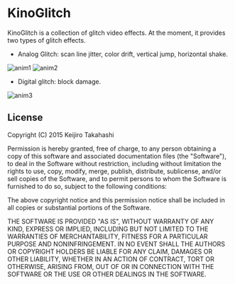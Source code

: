KinoGlitch
==========

KinoGlitch is a collection of glitch video effects.
At the moment, it provides two types of glitch effects.

- Analog Glitch: scan line jitter, color drift, vertical jump, horizontal shake.

![anim1](http://33.media.tumblr.com/f1750d6553817e32b9a9716bd8d25f0e/tumblr_nqwxq8Kw8a1qio469o2_400.gif)
![anim2](http://31.media.tumblr.com/493ac4873d748f8f5e925da2b1fba5c0/tumblr_nqwxq8Kw8a1qio469o1_400.gif)

- Digital glitch: block damage.

![anim3](http://33.media.tumblr.com/b7cbce006a2772e920478964ce233b1c/tumblr_nqwxq8Kw8a1qio469o3_400.gif)

License
-------

Copyright (C) 2015 Keijiro Takahashi

Permission is hereby granted, free of charge, to any person obtaining a copy of
this software and associated documentation files (the "Software"), to deal in
the Software without restriction, including without limitation the rights to
use, copy, modify, merge, publish, distribute, sublicense, and/or sell copies of
the Software, and to permit persons to whom the Software is furnished to do so,
subject to the following conditions:

The above copyright notice and this permission notice shall be included in all
copies or substantial portions of the Software.

THE SOFTWARE IS PROVIDED "AS IS", WITHOUT WARRANTY OF ANY KIND, EXPRESS OR
IMPLIED, INCLUDING BUT NOT LIMITED TO THE WARRANTIES OF MERCHANTABILITY, FITNESS
FOR A PARTICULAR PURPOSE AND NONINFRINGEMENT. IN NO EVENT SHALL THE AUTHORS OR
COPYRIGHT HOLDERS BE LIABLE FOR ANY CLAIM, DAMAGES OR OTHER LIABILITY, WHETHER
IN AN ACTION OF CONTRACT, TORT OR OTHERWISE, ARISING FROM, OUT OF OR IN
CONNECTION WITH THE SOFTWARE OR THE USE OR OTHER DEALINGS IN THE SOFTWARE.
